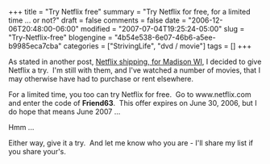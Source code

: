 +++
title = "Try Netflix free"
summary = "Try Netflix for free, for a limited time ... or not?"
draft = false
comments = false
date = "2006-12-06T20:48:00-06:00"
modified = "2007-07-04T19:25:24-05:00"
slug = "Try-Netflix-free"
blogengine = "4b54e538-6e07-46b6-a5ee-b9985eca7cba"
categories = ["StrivingLife", "dvd / movie"]
tags = []
+++

<p>
As stated in another post, <a href="http://strivinglife.net/wordpress/2006/09/26/237/netflix-shipping-for-madison-wi/">Netflix shipping, for Madison WI</a>, I decided to give Netflix a try.&nbsp; I&#39;m still with them, and I&#39;ve watched a number of movies, that I may otherwise have had to purchase or rent elsewhere.
</p>
<p>
For a limited time, you too can try Netflix for free.&nbsp; Go to www.netflix.com and enter the code of <strong>Friend63</strong>.&nbsp; This offer expires on June 30, 2006, but I do hope that means June 2007 ...
</p>
<p>
Hmm ...
</p>
<p>
Either way, give it a try.&nbsp; And let me know who you are - I&#39;ll share my list if you share your&#39;s.
</p>

